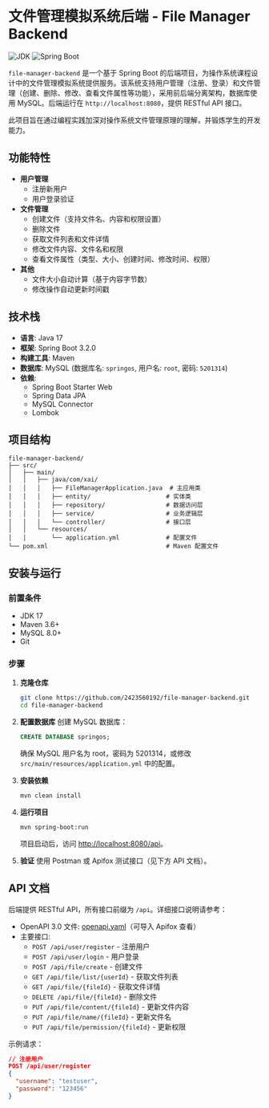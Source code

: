 # 文件管理模拟系统后端 - File Manager Backend

![JDK](https://img.shields.io/badge/JDK-17-blue)
![Spring Boot](https://img.shields.io/badge/Spring%20Boot-3.2.0-green)

`file-manager-backend` 是一个基于 Spring Boot 的后端项目，为操作系统课程设计中的文件管理模拟系统提供服务。该系统支持用户管理（注册、登录）和文件管理（创建、删除、修改、查看文件属性等功能），采用前后端分离架构，数据库使用 MySQL。后端运行在 `http://localhost:8080`，提供 RESTful API 接口。

此项目旨在通过编程实践加深对操作系统文件管理原理的理解，并锻炼学生的开发能力。

## 功能特性

- **用户管理**
  - 注册新用户
  - 用户登录验证
- **文件管理**
  - 创建文件（支持文件名、内容和权限设置）
  - 删除文件
  - 获取文件列表和文件详情
  - 修改文件内容、文件名和权限
  - 查看文件属性（类型、大小、创建时间、修改时间、权限）
- **其他**
  - 文件大小自动计算（基于内容字节数）
  - 修改操作自动更新时间戳

## 技术栈

- **语言**: Java 17
- **框架**: Spring Boot 3.2.0
- **构建工具**: Maven
- **数据库**: MySQL (数据库名: `springos`, 用户名: `root`, 密码: `5201314`)
- **依赖**:
  - Spring Boot Starter Web
  - Spring Data JPA
  - MySQL Connector
  - Lombok

## 项目结构

```
file-manager-backend/
├── src/
│   ├── main/
│   │   ├── java/com/xai/
│   │   │   ├── FileManagerApplication.java  # 主应用类
│   │   │   ├── entity/                     # 实体类
│   │   │   ├── repository/                 # 数据访问层
│   │   │   ├── service/                    # 业务逻辑层
│   │   │   └── controller/                 # 接口层
│   │   └── resources/
│   │       └── application.yml             # 配置文件
└── pom.xml                                 # Maven 配置文件
```

## 安装与运行

### 前置条件

- JDK 17
- Maven 3.6+
- MySQL 8.0+
- Git

### 步骤

1. **克隆仓库**

   ```bash
   git clone https://github.com/2423560192/file-manager-backend.git
   cd file-manager-backend
   ```

2. **配置数据库** 创建 MySQL 数据库：

   ```sql
   CREATE DATABASE springos;
   ```

   确保 MySQL 用户名为 root，密码为 5201314，或修改 `src/main/resources/application.yml` 中的配置。

3. **安装依赖**

   ```bash
   mvn clean install
   ```

4. **运行项目**

   ```bash
   mvn spring-boot:run
   ```

   项目启动后，访问 <http://localhost:8080/api>。

5. **验证** 使用 Postman 或 Apifox 测试接口（见下方 API 文档）。

## API 文档

后端提供 RESTful API，所有接口前缀为 `/api`。详细接口说明请参考：

- OpenAPI 3.0 文件: [openapi.yaml](https://kimi.moonshot.cn/chat/openapi.yaml)（可导入 Apifox 查看）
- 主要接口:
  - `POST /api/user/register` - 注册用户
  - `POST /api/user/login` - 用户登录
  - `POST /api/file/create` - 创建文件
  - `GET /api/file/list/{userId}` - 获取文件列表
  - `GET /api/file/{fileId}` - 获取文件详情
  - `DELETE /api/file/{fileId}` - 删除文件
  - `PUT /api/file/content/{fileId}` - 更新文件内容
  - `PUT /api/file/name/{fileId}` - 更新文件名
  - `PUT /api/file/permission/{fileId}` - 更新权限

示例请求：

```json
// 注册用户
POST /api/user/register
{
  "username": "testuser",
  "password": "123456"
}
```